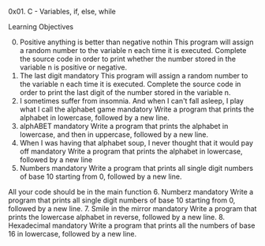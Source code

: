 0x01. C - Variables, if, else, while

Learning Objectives

0. Positive anything is better than negative nothin
This program will assign a random number to the variable n each time it is executed. Complete the source code in order to print whether the number stored in the variable n is positive or negative.
1. The last digit
mandatory
This program will assign a random number to the variable n each time it is executed. Complete the source code in order to print the last digit of the number stored in the variable n.
2. I sometimes suffer from insomnia. And when I can't fall asleep, I play what I call the alphabet game
mandatory
Write a program that prints the alphabet in lowercase, followed by a new line.
3. alphABET
mandatory
Write a program that prints the alphabet in lowercase, and then in uppercase, followed by a new line.
4. When I was having that alphabet soup, I never thought that it would pay off
mandatory
Write a program that prints the alphabet in lowercase, followed by a new line
5. Numbers
mandatory
Write a program that prints all single digit numbers of base 10 starting from 0, followed by a new line.

All your code should be in the main function
6. Numberz
mandatory
Write a program that prints all single digit numbers of base 10 starting from 0, followed by a new line.
7. Smile in the mirror
mandatory
Write a program that prints the lowercase alphabet in reverse, followed by a new line.
8. Hexadecimal
mandatory
Write a program that prints all the numbers of base 16 in lowercase, followed by a new line.
